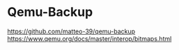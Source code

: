 # Qemu-Backup
https://github.com/matteo-39/qemu-backup https://www.qemu.org/docs/master/interop/bitmaps.html
